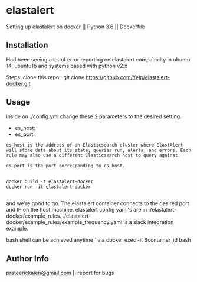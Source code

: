 # elastalert
Setting up elastalert on docker || Python 3.6 || Dockerfile

## Installation

Had been seeing a lot of error reporting on elastalert compatibilty in ubuntu 14, ubuntu16 and systems based with python v2.x 

Steps:
clone this repo : git clone https://github.com/Yelp/elastalert-docker.git

## Usage

inside on ./config.yml
change these 2 parameters to the desired setting.

- es_host:
- es_port:

```
es_host is the address of an Elasticsearch cluster where ElastAlert will store data about its state, queries run, alerts, and errors. Each rule may also use a different Elasticsearch host to query against.

es_port is the port corresponding to es_host.
```
##
```
docker build -t elastalert-docker 
docker run -it elastalert-docker
```
## 

and we're good to go. The elastalert container connects to the desired port and IP on the host machine.
elastalert config yaml's are in ./elastalert-docker/example_rules.
./elastalert-docker/example_rules/example_frequency.yaml is a slack integration example.

bash shell can be achieved anytime 
`
via docker exec -it $container_id bash

## Author Info 
prateerickaien@gmail.com || report for bugs


